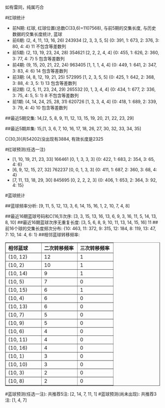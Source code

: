 <!-- 
.. title: 双色球2013091期(2013-08-06)数据分析报告
.. slug: slott-2013091-2013-08-06-report
.. date: 2013-08-07 08:00:00 UTC+08:00
.. tags: Lottery
.. link: 
.. description: 
.. type: text
-->

如有雷同，纯属巧合

<!-- TEASER_END-->

#红球统计

- 前N期: 红球, 红球位置(总数C(33,6)=1107568), 与前5期的交集长度, 与历史数据的交集长度统计, 蓝球
- 前6期: (2, 4, 11, 13, 16, 26) 243934 [2, 3, 3, 5, 5] {0: 391, 1: 673, 2: 376, 3: 80, 4: 4} 11 不包含等差数列
- 前5期: (2, 13, 19, 23, 24, 28) 354621 [2, 2, 2, 4, 4] {0: 455, 1: 626, 2: 360, 3: 77, 4: 7} 5 包含等差数列
- 前4期: (9, 15, 20, 21, 22, 24) 963405 [1, 1, 1, 4, 4] {0: 449, 1: 641, 2: 347, 3: 83, 4: 6} 14 包含等差数列
- 前3期: (4, 8, 12, 19, 21, 25) 572995 [1, 2, 3, 5, 5] {0: 425, 1: 642, 2: 368, 3: 88, 4: 3, 5: 1} 13 包含等差数列
- 前2期: (2, 5, 11, 23, 24, 29) 265532 [0, 1, 3, 4, 4] {0: 434, 1: 677, 2: 336, 3: 75, 4: 5, 5: 1} 8 不包含等差数列
- 前1期: (4, 14, 24, 25, 28, 31) 620726 [1, 3, 3, 4, 4] {0: 418, 1: 689, 2: 339, 3: 79, 4: 4} 10 包含等差数列

##最近5期交集:
14,[2, 5, 8, 9, 11, 12, 13, 15, 19, 20, 21, 22, 23, 29]

##最近5期并集:
15,[1, 3, 6, 7, 10, 16, 17, 18, 26, 27, 30, 32, 33, 34, 35]

C(30,3)(共54202)没出现有3884, 
有效长度是2325

#红球预测(任选一注)

- [1, 10, 19, 21, 23, 33] 166461 [0, 1, 3, 3, 3] {0: 422, 1: 683, 2: 354, 3: 65, 4: 6}
- [6, 9, 12, 15, 27, 32] 762237 [0, 0, 1, 3, 3] {0: 411, 1: 687, 2: 360, 3: 68, 4: 4}
- [7, 11, 13, 18, 29, 30] 845695 [0, 2, 2, 2, 3] {0: 406, 1: 653, 2: 364, 3: 92, 4: 15}

#蓝球统计

##蓝球频率分析:
[9, 11, 5, 12, 13, 3, 6, 14, 15, 16, 1, 2, 10, 7, 4, 8]

##最近16期蓝球号码和C(16,1)次序:
[3, 3, 15, 13, 16, 13, 6, 9, 3, 16, 11, 5, 14, 13, 8, 10]
##最近16期蓝球次序无重复长度:
[3, 5, 6, 8, 9, 10, 11, 13, 14, 15, 16] 11
##前16个球的交集长度频次分布:
{10: 463, 11: 372, 9: 315, 12: 184, 8: 119, 13: 47, 7: 10, 14: 4, 6: 1}
##相邻蓝球转移频率:
<table border="1" class="table table-striped dataframe">
  <thead>
    <tr style="text-align: left;">
      <th style="min-width: 100px;">相邻蓝球</th>
      <th style="min-width: 100px;">二次转移频率</th>
      <th style="min-width: 100px;">三次转移频率</th>
    </tr>
  </thead>
  <tbody>
    <tr>
      <td> (10, 12)</td>
      <td> 12</td>
      <td> 1</td>
    </tr>
    <tr>
      <td>  (10, 2)</td>
      <td> 10</td>
      <td> 1</td>
    </tr>
    <tr>
      <td> (10, 14)</td>
      <td>  9</td>
      <td> 1</td>
    </tr>
    <tr>
      <td>  (10, 5)</td>
      <td>  7</td>
      <td> 0</td>
    </tr>
    <tr>
      <td> (10, 15)</td>
      <td>  6</td>
      <td> 1</td>
    </tr>
    <tr>
      <td>  (10, 4)</td>
      <td>  6</td>
      <td> 0</td>
    </tr>
    <tr>
      <td> (10, 13)</td>
      <td>  6</td>
      <td> 0</td>
    </tr>
    <tr>
      <td>  (10, 7)</td>
      <td>  5</td>
      <td> 0</td>
    </tr>
    <tr>
      <td>  (10, 9)</td>
      <td>  5</td>
      <td> 0</td>
    </tr>
    <tr>
      <td>  (10, 6)</td>
      <td>  4</td>
      <td> 0</td>
    </tr>
    <tr>
      <td> (10, 11)</td>
      <td>  4</td>
      <td> 0</td>
    </tr>
    <tr>
      <td> (10, 16)</td>
      <td>  4</td>
      <td> 0</td>
    </tr>
    <tr>
      <td>  (10, 1)</td>
      <td>  3</td>
      <td> 0</td>
    </tr>
    <tr>
      <td> (10, 10)</td>
      <td>  3</td>
      <td> 0</td>
    </tr>
    <tr>
      <td>  (10, 3)</td>
      <td>  2</td>
      <td> 0</td>
    </tr>
    <tr>
      <td>  (10, 8)</td>
      <td>  2</td>
      <td> 0</td>
    </tr>
  </tbody>
</table>
#蓝球预测(任选一注):
共推荐5注: [2, 14, 7, 11, 1]
#蓝球预测(尚未出现):
共推荐3注: [1, 4, 7]

